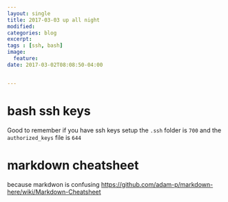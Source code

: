 ```yaml
---
layout: single
title: 2017-03-03 up all night
modified:
categories: blog
excerpt:
tags : [ssh, bash]
image:
  feature:
date: 2017-03-02T08:08:50-04:00


---
```

# bash ssh keys
Good to remember if you have ssh keys setup the `.ssh` folder is `700` and the `authorized_keys` file is `644`


# markdown cheatsheet
because markdwon is confusing
https://github.com/adam-p/markdown-here/wiki/Markdown-Cheatsheet
